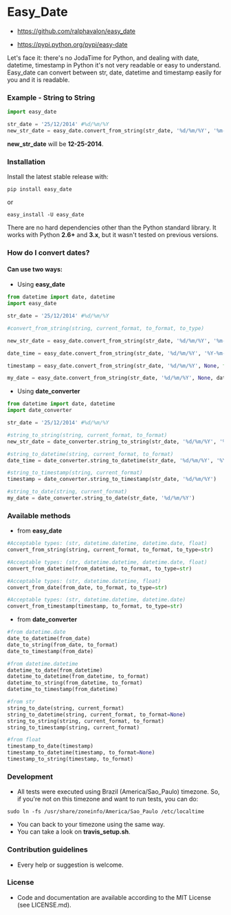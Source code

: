 # Easy_Date #

* https://github.com/ralphavalon/easy_date

* https://pypi.python.org/pypi/easy-date

Let's face it: there's no JodaTime for Python, and dealing with date, datetime, timestamp in Python it's not very readable or easy to understand. Easy_date can convert between str, date, datetime and timestamp easily for you and it is readable.

### Example - String to String ###

```python
import easy_date

str_date = '25/12/2014' #%d/%m/%Y
new_str_date = easy_date.convert_from_string(str_date, '%d/%m/%Y', '%m-%d-%Y') # str is default return type
```

**new_str_date** will be **12-25-2014**.

### Installation ###

Install the latest stable release with:

``pip install easy_date``

or 

``easy_install -U easy_date``

There are no hard dependencies other than the Python standard library.
It works with Python **2.6+** and **3.x**, but it wasn't tested on previous versions.


### How do I convert dates? ###

#### Can use two ways:
    
* Using **easy_date**

```python
from datetime import date, datetime
import easy_date

str_date = '25/12/2014' #%d/%m/%Y

#convert_from_string(string, current_format, to_format, to_type)

new_str_date = easy_date.convert_from_string(str_date, '%d/%m/%Y', '%m-%d-%Y') # str is default return type

date_time = easy_date.convert_from_string(str_date, '%d/%m/%Y', '%Y-%m-%d', datetime)

timestamp = easy_date.convert_from_string(str_date, '%d/%m/%Y', None, float) # e.g. 1419472800.0

my_date = easy_date.convert_from_string(str_date, '%d/%m/%Y', None, date)

```

   
* Using **date_converter**

```python
from datetime import date, datetime
import date_converter

str_date = '25/12/2014' #%d/%m/%Y

#string_to_string(string, current_format, to_format)
new_str_date = date_converter.string_to_string(str_date, '%d/%m/%Y', '%m-%d-%Y')

#string_to_datetime(string, current_format, to_format)
date_time = date_converter.string_to_datetime(str_date, '%d/%m/%Y', '%Y-%m-%d')

#string_to_timestamp(string, current_format)
timestamp = date_converter.string_to_timestamp(str_date, '%d/%m/%Y')

#string_to_date(string, current_format)
my_date = date_converter.string_to_date(str_date, '%d/%m/%Y')

```

### Available methods ###

* from **easy_date**


```python
#Acceptable types: (str, datetime.datetime, datetime.date, float)
convert_from_string(string, current_format, to_format, to_type=str)

#Acceptable types: (str, datetime.datetime, datetime.date, float)
convert_from_datetime(from_datetime, to_format, to_type=str)

#Acceptable types: (str, datetime.datetime, float)
convert_from_date(from_date, to_format, to_type=str)

#Acceptable types: (str, datetime.datetime, datetime.date)
convert_from_timestamp(timestamp, to_format, to_type=str)

```


* from **date_converter**

```python
#from datetime.date
date_to_datetime(from_date)
date_to_string(from_date, to_format)
date_to_timestamp(from_date)

#from datetime.datetime
datetime_to_date(from_datetime)
datetime_to_datetime(from_datetime, to_format)
datetime_to_string(from_datetime, to_format)
datetime_to_timestamp(from_datetime)

#from str
string_to_date(string, current_format)
string_to_datetime(string, current_format, to_format=None)
string_to_string(string, current_format, to_format)
string_to_timestamp(string, current_format)

#from float
timestamp_to_date(timestamp)
timestamp_to_datetime(timestamp, to_format=None)
timestamp_to_string(timestamp, to_format)

```

### Development ###

* All tests were executed using Brazil (America/Sao_Paulo) timezone. So, if you're not on this timezone and want to run tests, you can do:

```
sudo ln -fs /usr/share/zoneinfo/America/Sao_Paulo /etc/localtime
```

* You can back to your timezone using the same way.
* You can take a look on **travis_setup.sh**.

### Contribution guidelines ###

* Every help or suggestion is welcome.

### License ###

* Code and documentation are available according to the MIT License (see LICENSE.md).
